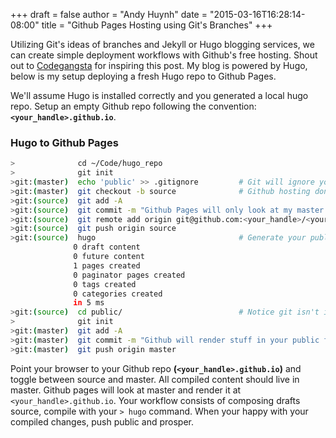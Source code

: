 +++
draft = false
author = "Andy Huynh"
date = "2015-03-16T16:28:14-08:00"
title = "Github Pages Hosting using Git's Branches"
+++

Utilizing Git's ideas of branches and Jekyll or Hugo blogging services, we can create simple deployment workflows with Github's free hosting. Shout out to [Codegangsta](https://github.com/codegangsta) for inspiring this post. My blog is powered by Hugo, below is my setup deploying a fresh Hugo repo to Github Pages.

We'll assume Hugo is installed correctly and you generated a local hugo repo. Setup an empty Github repo following the convention: **`<your_handle>.github.io`**.  

### Hugo to Github Pages
``` bash
>              cd ~/Code/hugo_repo 
>              git init
>git:(master)  echo 'public' >> .gitignore         # Git will ignore your public folder.
>git:(master)  git checkout -b source              # Github hosting don't care about our source code (aka source branch). It only cares about public facing content.
>git:(source)  git add -A  
>git:(source)  git commit -m "Github Pages will only look at my master branch anyways"
>git:(source)  git remote add origin git@github.com:<your_handle>/<your_handle>.github.io.git
>git:(source)  git push origin source 
>git:(source)  hugo                                # Generate your public folder.
              0 draft content
              0 future content
              1 pages created
              0 paginator pages created
              0 tags created
              0 categories created
              in 5 ms
>git:(source)  cd public/                          # Notice git isn't initialized here.
>              git init
>git:(master)  git add -A
>git:(master)  git commit -m "Github will render stuff in your public folder"
>git:(master)  git push origin master
```

Point your browser to your Github repo **(`<your_handle>.github.io`)** and toggle between source and master. All compiled content should live in master. Github pages will look at master and render it at `<your_handle>.github.io`. Your workflow consists of composing drafts source, compile with your `> hugo` command. When your happy with your compiled changes, push public and prosper.

